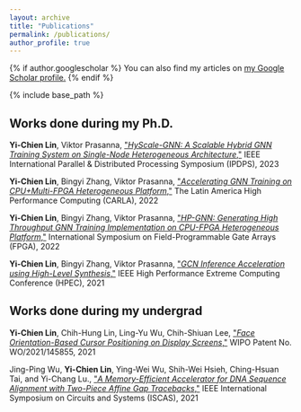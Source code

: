 ```yaml
---
layout: archive
title: "Publications"
permalink: /publications/
author_profile: true
---
```


{% if author.googlescholar %}
  You can also find my articles on <u><a href="{{author.googlescholar}}">my Google Scholar profile</a>.</u>
{% endif %}

{% include base_path %}

## Works done during my Ph.D.

**Yi-Chien Lin**, Viktor Prasanna, ["*HyScale-GNN: A Scalable Hybrid GNN Training System on Single-Node Heterogeneous Architecture*,"](https://arxiv.org/abs/2303.00158) IEEE International Parallel & Distributed Processing Symposium (IPDPS), 2023

**Yi-Chien Lin**, Bingyi Zhang, Viktor Prasanna, ["_Accelerating GNN Training on CPU+Multi-FPGA Heterogeneous Platform_,"](https://link.springer.com/chapter/10.1007/978-3-031-23821-5_2) The Latin America High Performance Computing (CARLA), 2022

**Yi-Chien Lin**, Bingyi Zhang, Viktor Prasanna, ["_HP-GNN: Generating High Throughput GNN Training Implementation on CPU-FPGA Heterogeneous Platform_,"](https://dl.acm.org/doi/10.1145/3490422.3502359) International Symposium on Field-Programmable Gate Arrays (FPGA), 2022

**Yi-Chien Lin**, Bingyi Zhang, Viktor Prasanna, ["_GCN Inference Acceleration using High-Level Synthesis_,"](https://ieeexplore.ieee.org/document/9622801) IEEE High Performance Extreme Computing Conference (HPEC), 2021

## Works done during my undergrad

**Yi-Chien Lin**, Chih-Hung Lin, Ling-Yu Wu, Chih-Shiuan Lee, ["_Face Orientation-Based Cursor Positioning on Display Screens_,"](https://patentscope.wipo.int/search/en/detail.jsf?docId=WO2021145855) WIPO Patent No. WO/2021/145855, 2021

Jing-Ping Wu, **Yi-Chien Lin**, Ying-Wei Wu, Shih-Wei Hsieh, Ching-Hsuan Tai, and Yi-Chang Lu., ["_A Memory-Efficient Accelerator for DNA Sequence Alignment with Two-Piece Affine Gap Tracebacks_,"](https://ieeexplore.ieee.org/abstract/document/9401771/) IEEE International Symposium on Circuits and Systems (ISCAS), 2021
